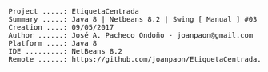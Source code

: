 <pre>

Project .....: EtiquetaCentrada
Summary .....: Java 8 | Netbeans 8.2 | Swing [ Manual ] #03
Creation ....: 09/05/2017
Author ......: José A. Pacheco Ondoño - joanpaon@gmail.com
Platform ....: Java 8
IDE .........: NetBeans 8.2
Remote ......: https://github.com/joanpaon/EtiquetaCentrada.git

</pre>
